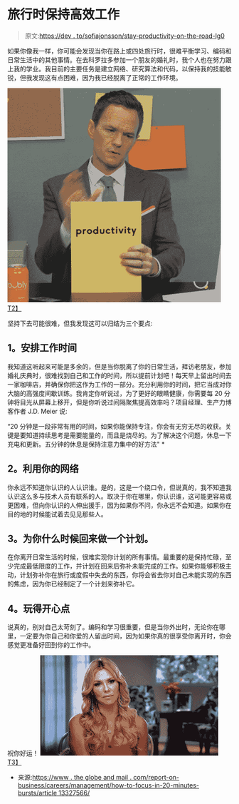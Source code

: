 # 旅行时保持高效工作

> 原文:[https://dev . to/sofiajonsson/stay-productivity-on-the-road-lg0](https://dev.to/sofiajonsson/staying-productive-on-the-road-lg0)

如果你像我一样，你可能会发现当你在路上或四处旅行时，很难平衡学习、编码和日常生活中的其他事情。在去科罗拉多参加一个朋友的婚礼时，我个人也在努力跟上我的学业。我目前的主要任务是建立网络、研究算法和代码，以保持我的技能敏锐，但我发现这有点困难，因为我已经脱离了正常的工作环境。

[![Productivity](img/fea927c193a530e1ffbea72d1e11f8f3.png)T2】](https://i.giphy.com/media/B2NKPKFTHtB7rTYNhN/giphy.gif)

坚持下去可能很难，但我发现这可以归结为三个要点:

## [](#1-schedule-time-for-work)1。安排工作时间

我知道这听起来可能是多余的，但是当你脱离了你的日常生活，拜访老朋友，参加婚礼庆典时，很难找到自己和工作的时间，所以提前计划吧！每天早上留出时间去一家咖啡店，并确保你把这作为工作的一部分。充分利用你的时间，把它当成对你大脑的高强度间歇训练。我肯定你听说过，为了更好的眼睛健康，你需要每 20 分钟将目光从屏幕上移开，但是你听说过间隔聚焦提高效率吗？项目经理、生产力博客作者 J.D. Meier 说:

“20 分钟是一段非常有用的时间，如果你能保持专注，你会有无穷无尽的收获。关键是要知道持续思考是需要能量的，而且是烧尽的。为了解决这个问题，休息一下充电和更新。五分钟的休息是保持注意力集中的好方法" *

## [](#2-leverage-your-network)2。利用你的网络

你永远不知道你认识的人认识谁。是的，这是一个绕口令，但说真的，我不知道我认识这么多与技术人员有联系的人。取决于你在哪里，你认识谁，这可能更容易或更困难，但向你认识的人伸出援手，因为如果你不问，你永远不会知道。如果你在目的地的时候能试着去见见那些人。

## [](#3-make-a-plan-for-when-you-return)3。为你什么时候回来做一个计划。

在你离开日常生活的时候，很难实现你计划的所有事情。最重要的是保持忙碌，至少完成最低限度的工作，并计划在回来后弥补未能完成的工作。如果你能够积极主动，计划弥补你在旅行或度假中失去的东西，你将会省去你对自己未能实现的东西的焦虑，因为你已经制定了一个计划来弥补它。

## [](#4-have-some-fun-while-youre-at-it)4。玩得开心点

说真的，别对自己太苛刻了。编码和学习很重要，但是当你外出时，无论你在哪里，一定要为你自己和你爱的人留出时间，因为如果你真的很享受你离开时，你会感觉更准备好回到你的工作中。

祝你好运！
[![Good Luck](img/7667755f1fbb466102fb324da47069c2.png)T3】](https://i.giphy.com/media/xTiTnJ1DMox0mM5N6M/giphy.gif)

*   来源:[https://www . the globe and mail . com/report-on-business/careers/management/how-to-focus-in-20-minutes-bursts/article 13327566/](https://www.theglobeandmail.com/report-on-business/careers/management/how-to-focus-in-20-minute-bursts/article13327566/)